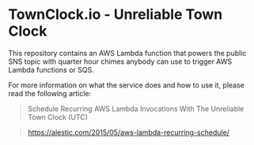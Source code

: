 # TownClock.io - Unreliable Town Clock

This repository contains an AWS Lambda function that powers the public
SNS topic with quarter hour chimes anybody can use to trigger AWS Lambda
functions or SQS.

For more information on what the service does and how to use it,
please read the following article:

> Schedule Recurring AWS Lambda Invocations With The Unreliable Town Clock (UTC)

> https://alestic.com/2015/05/aws-lambda-recurring-schedule/

